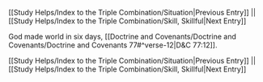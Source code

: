 [[Study Helps/Index to the Triple Combination/Situation|Previous Entry]]  ||  [[Study Helps/Index to the Triple Combination/Skill, Skillful|Next Entry]]

 God made world in six days, [[Doctrine and Covenants/Doctrine and Covenants/Doctrine and Covenants 77#^verse-12|D&C 77:12]].

[[Study Helps/Index to the Triple Combination/Situation|Previous Entry]]  ||  [[Study Helps/Index to the Triple Combination/Skill, Skillful|Next Entry]]